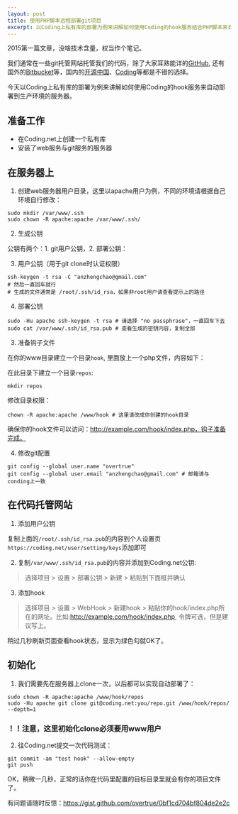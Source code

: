 ```yaml
---
layout: post
title: 使用PHP脚本远程部署git项目
excerpt: 以Coding上私有库的部署为例来讲解如何使用Coding的hook服务结合PHP脚本来自动部署到生产环境的服务器
---
```


2015第一篇文章，没啥技术含量，权当作个笔记。

我们通常在一些git托管网站托管我们的代码，除了大家耳熟能详的[GitHub](https://github.com), 还有国外的[Bitbucket](https://bitbucket.org/)等，国内的[开源中国](http://git.oschina.net/)、[Coding](https://coding.net/)等都是不错的选择。

今天以Coding上私有库的部署为例来讲解如何使用Coding的hook服务来自动部署到生产环境的服务器。

## 准备工作

- 在Coding.net上创建一个私有库
- 安装了web服务与git服务的服务器

## 在服务器上

1. 创建web服务器用户目录，这里以apache用户为例，不同的环境请根据自己环境自行修改：

  ```shell
  sudo mkdir /var/www/.ssh
  sudo chown -R apache:apache /var/www/.ssh/
  ```

2. 生成公钥

  公钥有两个：1. git用户公钥，2. 部署公钥：

3. 用户公钥（用于git clone时认证权限）

  ```shell
  ssh-keygen -t rsa -C "anzhengchao@gmail.com"
  # 然后一直回车就行
  # 生成的文件通常是 /root/.ssh/id_rsa，如果非root用户请查看提示上的路径
  ```

4. 部署公钥

  ```shell
  sudo -Hu apache ssh-keygen -t rsa # 请选择 "no passphrase"，一直回车下去
  sudo cat /var/www/.ssh/id_rsa.pub # 查看生成的密钥内容，复制全部
  ```

3. 准备钩子文件

  在你的www目录建立一个目录`hook`, 里面放上一个php文件，内容如下：
  
  <script src="https://gist.github.com/overtrue/0bf1cd704bf804de2e2c.js"></script>
  
  在此目录下建立一个目录`repos`:
  
  ```shell
  mkdir repos
  ```
  
  修改目录权限：
  
  ```shell
  chown -R apache:apache /www/hook # 这里请改成你创建的hook目录
  ```
  
  确保你的hook文件可以访问：http://example.com/hook/index.php，钩子准备完成。

4. 修改git配置

  ```shell
  git config --global user.name "overtrue" 
  git config --global user.email "anzhengchao@gmail.com" # 邮箱请与conding上一致
  ```

## 在代码托管网站
1. 添加用户公钥

  复制上面的`/root/.ssh/id_rsa.pub`的内容到个人设置页`https://coding.net/user/setting/keys`添加即可

2. 复制`/var/www/.ssh/id_rsa.pub`的内容并添加到Coding.net公钥:

  > 选择项目 > 设置 > 部署公钥 > 新建 > 粘贴到下面框并确认

3. 添加hook

  > 选择项目 > 设置 > WebHook > 新建hook > 粘贴你的hook/index.php所在的网址。比如:http://example.com/hook/index.php, 令牌可选，但是建议写上。

  稍过几秒刷新页面查看hook状态，显示为绿色勾就OK了。

## 初始化

  1. 我们需要先在服务器上clone一次，以后都可以实现自动部署了：

  ```shell
  sudo chown -R apache:apache /www/hook/repos
  sudo -Hu apache git clone git@coding.net:you/repo.git /www/hook/repos/  --depth=1
```
### ！！注意，这里初始化clone必须要用www用户

  2. 往Coding.net提交一次代码测试：
  
  ```shell
  git commit -am "test hook" --allow-empty
  git push 
  ```

OK，稍微一几秒，正常的话你在代码里配置的目标目录里就会有你的项目文件了。

有问题请随时反馈：https://gist.github.com/overtrue/0bf1cd704bf804de2e2c
